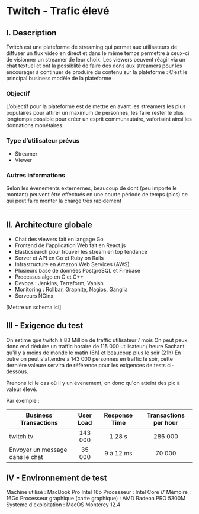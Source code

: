 # Twitch - Trafic élevé

## I. Description

Twitch est une plateforme de streaming qui permet aux utilisateurs de diffuser un flux video en direct et dans le même temps permettre à ceux-ci de visionner un streamer de leur choix. Les viewers peuvent réagir via un chat textuel et ont la possiblité de faire des dons aux streamers pour les encourager à continuer de produire du contenu sur la plateforme : C’est le principal business modèle de la plateforme

### Objectif

L’objectif pour la plateforme est de mettre en avant les streamers les plus populaires pour attirer un maximum de personnes, les faire rester le plus longtemps possible pour créer un esprit communautaire, vaforisant ainsi les donnations monétaires.

### Type d’utilisateur prévus

- Streamer
- Viewer

### Autres informations

Selon les évenements externernes, beaucoup de dont (peu importe le montant) peuvent être effectués en une courte période de temps (pics) ce qui peut faire monter la charge très rapidement

---

## II. Architecture globale

- Chat des viewers fait en langage Go
- Frontend de l'application Web fait en React.js
- Elasticsearch pour trouver les stream en top tendance
- Server et API en Go et Ruby on Rails
- Infrastructure en Amazon Web Services (AWS)
- Plusieurs base de données PostgreSQL et Firebase
- Processus algo en C et C++
- Devops : Jenkins, Terraform, Vanish
- Monitoring : Rollbar, Graphite, Nagios, Ganglia
- Serveurs NGinx

[Mettre un schema ici]

## III - Exigence du test

On estime que twitch à 83 Million de traffic utilisateur / mois
On peut peux donc end déduire un traffic horaire de 115 000 utilisateur / heure
Sachant qu'il y a moins de monde le matin (6h) et beaucoup plus le soir (21h)
En outre on peut s'attendre à 143 000 personnes en traffic le soir, cette dernière valeure servira de référence pour les exigences de tests ci-dessous.

Prenons ici le cas où il y un évenement, on donc qu'on atteint des pic à valeur élevé.

Par exemple :

| Business Transactions           | User Load | Response Time | Transactions per hour |
| ------------------------------- | :-------: | :-----------: | :-------------------: |
| twitch.tv                       |  143 000  |    1.28 s     |        286 000        |
| Envoyer un message dans le chat |  35 000   |   9 à 12 ms   |        70 000         |

## IV - Environnement de test

Machine utilisé : MacBook Pro Intel 16p
Processeur : Intel Core i7
Mémoire : 16Go
Processeur graphique (carte graphique) : AMD Radeon PRO 5300M
Système d'exploitation : MacOS Monterey 12.4
